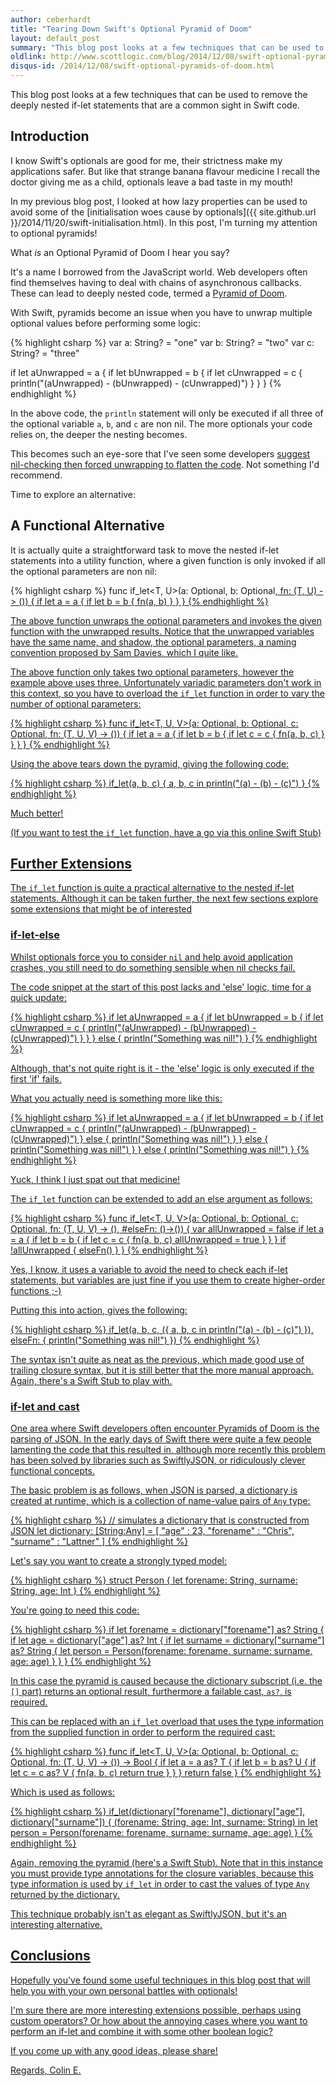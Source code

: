 ```yaml
---
author: ceberhardt
title: "Tearing Down Swift's Optional Pyramid of Doom"
layout: default_post
summary: "This blog post looks at a few techniques that can be used to remove the deeply nested if-let statements that are a common sight in Swift code."
oldlink: http://www.scottlogic.com/blog/2014/12/08/swift-optional-pyramids-of-doom.html
disqus-id: /2014/12/08/swift-optional-pyramids-of-doom.html
---
```

This blog post looks at a few techniques that can be used to remove the deeply nested if-let statements that are a common sight in Swift code.

## Introduction

I know Swift's optionals are good for me, their strictness make my applications safer. But like that strange banana flavour medicine I recall the doctor giving me as a child, optionals leave a bad taste in my mouth!

In my previous blog post, I looked at how lazy properties can be used to avoid some of the [initialisation woes cause by optionals]({{ site.github.url }}/2014/11/20/swift-initialisation.html). In this post, I'm turning my attention to optional pyramids!

What *is* an Optional Pyramid of Doom I hear you say?

It's a name I borrowed from the JavaScript world. Web developers often find themselves having to deal with chains of asynchronous callbacks. These can lead to deeply nested code, termed a [Pyramid of Doom](http://survivejs.com/common_problems/pyramid.html).

With Swift, pyramids become an issue when you have to unwrap multiple optional values before performing some logic:

{% highlight csharp %}
var a: String? = "one"
var b: String? = "two"
var c: String? = "three"

if let aUnwrapped = a {
  if let bUnwrapped = b {
    if let cUnwrapped = c {
      println("\(aUnwrapped) - \(bUnwrapped) - \(cUnwrapped)")
    }
  }
}
{% endhighlight %}

In the above code, the `println` statement will only be executed if all three of the optional variable `a`, `b`, and `c` are non nil. The more optionals your code relies on, the deeper the nesting becomes. 

This becomes such an eye-sore that I've seen some developers [suggest nil-checking then forced unwrapping to flatten the code](https://github.com/raywenderlich/swift-style-guide/issues/63#issuecomment-65521081). Not something I'd recommend.

Time to explore an alternative:

## A Functional Alternative

It is actually quite a straightforward task to move the nested if-let statements into a utility function, where a given function is only invoked if all the optional parameters are non nil:

{% highlight csharp %}
func if_let<T, U>(a: Optional<T>, b: Optional<U>, fn: (T, U) -> ()) {
  if let a = a {
    if let b = b {
      fn(a, b)
    }
  }
}
{% endhighlight %}
  
The above function unwraps the optional parameters and invokes the given function with the unwrapped results. Notice that the unwrapped variables have the same name, and shadow, the optional parameters, [a naming convention proposed by Sam Davies](https://github.com/raywenderlich/swift-style-guide/issues/64#issuecomment-64116223), which I quite like.

The above function only takes two optional parameters, however the example above uses three. Unfortunately variadic parameters don't work in this context, so you have to overload the `if_let` function in order to vary the number of optional parameters:

{% highlight csharp %}
func if_let<T, U, V>(a: Optional<T>, b: Optional<U>,
  c: Optional<V>, fn: (T, U, V) -> ()) {
  if let a = a {
    if let b = b {
      if let c = c {
        fn(a, b, c)
      }
    }
  }
}
{% endhighlight %}
  
Using the above tears down the pyramid, giving the following code:

{% highlight csharp %}
if_let(a, b, c) {
  a, b, c in
  println("\(a) - \(b) - \(c)")
}
{% endhighlight %}
  
Much better!

(If you want to test the `if_let` function, have a go via this online [Swift Stub](http://swiftstub.com/306740405/))

## Further Extensions

The `if_let` function is quite a practical alternative to the nested if-let statements. Although it can be taken further, the next few sections explore some extensions that might be of interested

### if-let-else

Whilst optionals force you to consider `nil` and help avoid application crashes, you still need to do something sensible when nil checks fail.

The code snippet at the start of this post lacks and 'else' logic, time for a quick update:

{% highlight csharp %}
if let aUnwrapped = a {
  if let bUnwrapped = b {
    if let cUnwrapped = c {
      println("\(aUnwrapped) - \(bUnwrapped) - \(cUnwrapped)")
    }
  }
} else {
  println("Something was nil!")
}
{% endhighlight %}
  
Although, that's not quite right is it - the 'else' logic is only executed if the first 'if' fails.

What you actually need is something more like this:

{% highlight csharp %}
if let aUnwrapped = a {
  if let bUnwrapped = b {
    if let cUnwrapped = c {
      println("\(aUnwrapped) - \(bUnwrapped) - \(cUnwrapped)")
    } else {
      println("Something was nil!")
    }
  } else {
    println("Something was nil!")
  }
} else {
  println("Something was nil!")
}
{% endhighlight %}
  
Yuck, I think I just spat out that medicine!

The `if_let` function can be extended to add an else argument as follows:

{% highlight csharp %}
func if_let<T, U, V>(a: Optional<T>, b: Optional<U>,
  c: Optional<V>, fn: (T, U, V) -> (), #elseFn: ()->()) {
  var allUnwrapped = false
  if let a = a {
    if let b = b {
      if let c = c {
        fn(a, b, c)
        allUnwrapped = true
      }
    }
  }
  if !allUnwrapped {
    elseFn()
  }
}
{% endhighlight %}
  
Yes, I know, it uses a variable to avoid the need to check each if-let statements, but variables are just fine if you use them to create higher-order functions ;-)

Putting this into action, gives the following:

{% highlight csharp %}
if_let(a, b, c, ({
    a, b, c in
    println("\(a) - \(b) - \(c)")
  }),
elseFn: {
  println("Something was nil!")
})
{% endhighlight %}

The syntax isn't quite as neat as the previous, which made good use of trailing closure syntax, but it is still better that the more manual approach. Again, there's a [Swift Stub](http://swiftstub.com/40660754/) to play with.

### if-let and cast

One area where Swift developers often encounter Pyramids of Doom is the parsing of JSON. In the early days of Swift there were quite a few people [lamenting the code that this resulted in](http://owensd.io/2014/06/18/json-parsing.html), although more recently this problem has been solved by libraries such as [SwiftlyJSON](https://github.com/SwiftyJSON/SwiftyJSON), or [ridiculously clever functional concepts](http://robots.thoughtbot.com/efficient-json-in-swift-with-functional-concepts-and-generics).

The basic problem is as follows, when JSON is parsed, a dictionary is created at runtime, which is a collection of name-value pairs of `Any` type:


{% highlight csharp %}
// simulates a dictionary that is constructed from JSON
let dictionary: [String:Any] = [
  "age" : 23,
  "forename" : "Chris",
  "surname" : "Lattner"
]
{% endhighlight %}
  
Let's say you want to create a strongly typed model:

{% highlight csharp %}
struct Person {
  let forename: String,
  surname: String,
  age: Int
}
{% endhighlight %}
  
You're going to need this code:

{% highlight csharp %}
if let forename = dictionary["forename"] as? String {
  if let age = dictionary["age"]  as? Int {
    if let surname = dictionary["surname"]  as? String {
      let person = Person(forename: forename,
        surname: surname, age: age)
    }
  }
}
{% endhighlight %}
  
In this case the pyramid is caused because the dictionary subscript (i.e. the `[]` part) returns an optional result, furthermore a failable cast, `as?`, is required. 

This can be replaced with an `if_let` overload that uses the type information from the supplied function in order to perform the required cast:

{% highlight csharp %}
func if_let<T, U, V>(a: Optional<Any>, b: Optional<Any>,
     c: Optional<Any>, fn: (T, U, V) -> ()) -> Bool {
  if let a = a as? T {
    if let b = b as? U {
      if let c = c as? V {
        fn(a, b, c)
        return true
      }
    }
  }
  return false
}
{% endhighlight %}
  
Which is used as follows:

{% highlight csharp %}
if_let(dictionary["forename"], dictionary["age"], dictionary["surname"]) {
  (forename: String, age: Int, surname: String) in
  let person = Person(forename: forename,
    surname: surname, age: age)
}
{% endhighlight %}
  
Again, removing the pyramid (here's a [Swift Stub](http://swiftstub.com/773581102/)). Note that in this instance you must provide type annotations for the closure variables, because this type information is used by `if_let` in order to cast the values of type `Any` returned by the dictionary.

This technique probably isn't as elegant as SwiftlyJSON, but it's an interesting alternative.

## Conclusions

Hopefully you've found some useful techniques in this blog post that will help you with your own personal battles with optionals!

I'm sure there are more interesting extensions possible, perhaps using custom operators? Or how about the annoying cases where you want to perform an if-let and combine it with some other boolean logic?

If you come up with any good ideas, please share!

Regards, Colin E.

